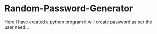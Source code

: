# Random-Password-Generator
Here I have created a python program it will create password as per the user need...
